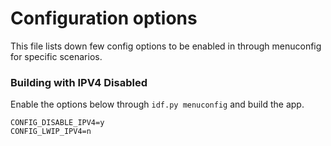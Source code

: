 # Configuration options

This file lists down few config options to be enabled in through menuconfig for
specific scenarios.

### Building with IPV4 Disabled

Enable the options below through `idf.py menuconfig` and build the app.

```
CONFIG_DISABLE_IPV4=y
CONFIG_LWIP_IPV4=n
```
